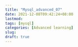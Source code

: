 ```yaml
---
title: "Mysql_advanced_07"
date: 2021-12-08T09:42:24+08:00
lastmod:
tags: [mysql]
categories: [Advanced learning]
slug:
draft: true
---
```


